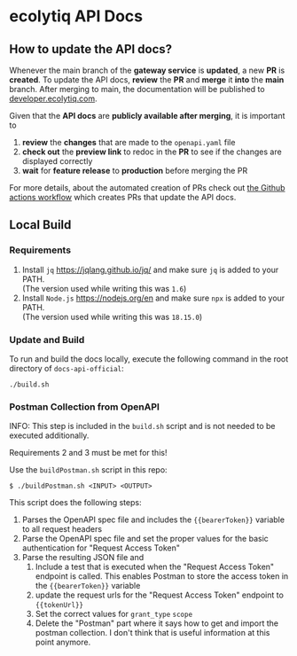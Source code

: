 # ecolytiq API Docs

## How to update the API docs?

Whenever the main branch of the **gateway service** is **updated**, a new **PR** is **created**.
To update the API docs, **review** the **PR** and **merge** it **into** the **main** branch.
After merging to main, the documentation will be published to [developer.ecolytiq.com](https://developer.ecolytiq.com/).

Given that the **API docs** are **publicly available after merging**, it is important to 
1. **review** the **changes** that are made to the `openapi.yaml` file
2. **check out** the **preview link** to redoc in the **PR** to see if the changes are displayed correctly
3. **wait** for **feature release** to **production** before merging the PR

For more details, about the automated creation of PRs check out [the Github actions workflow](.github/workflows/update-api-docs.yml) which creates PRs that update the API docs.

## Local Build

### Requirements
1. Install `jq` https://jqlang.github.io/jq/ and make sure `jq` is added to your PATH. \
   (The version used while writing this was `1.6`)
2. Install `Node.js` https://nodejs.org/en and make sure `npx` is added to your PATH. \
   (The version used while writing this was `18.15.0`)

### Update and Build 

To run and build the docs locally, execute the following command in the root directory of `docs-api-official`:

```console
./build.sh
```

### Postman Collection from OpenAPI 

INFO: This step is included in the `build.sh` script and is not needed to be executed additionally.

Requirements 2 and 3 must be met for this!

Use the `buildPostman.sh` script in this repo:

```console
$ ./buildPostman.sh <INPUT> <OUTPUT>
````

This script does the following steps: 

1. Parses the OpenAPI spec file and includes the `{{bearerToken}}` variable to all request headers
2. Parse the OpenAPI spec file and set the proper values for the basic authentication for "Request Access Token"
3. Parse the resulting JSON file and
   1. Include a test that is executed when the "Request Access Token" endpoint is called. This enables Postman to store the access token in the `{{bearerToken}}` variable
   2. update the request urls for the "Request Access Token" endpoint to `{{tokenUrl}}`
   3. Set the correct values for `grant_type` `scope` 
   4. Delete the "Postman" part where it says how to get and import the postman collection. I don't think that is useful information at this point anymore.

